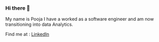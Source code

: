 ### Hi there 👋

My name is Pooja
I have a worked as a software engineer and am now transitioning into data Analytics.

Find me at : [LinkedIn](https://www.linkedin.com/in/poojabk/)

